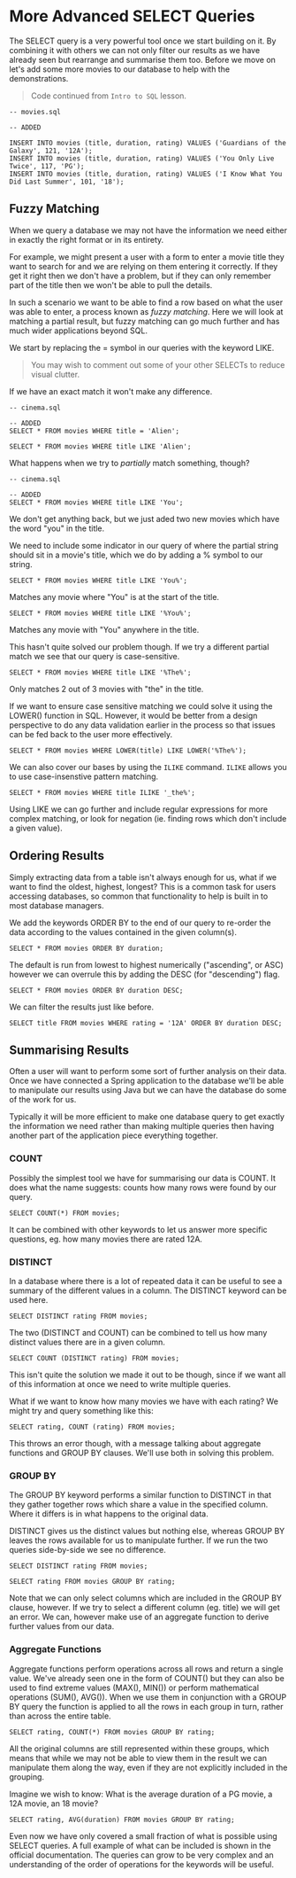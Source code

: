 # More Advanced SELECT Queries
The SELECT query is a very powerful tool once we start building on it. By combining it with others we can not only filter our results as we have already seen but rearrange and summarise them too. Before we move on let's add some more movies to our database to help with the demonstrations.

> Code continued from `Intro to SQL` lesson.

```
-- movies.sql

-- ADDED

INSERT INTO movies (title, duration, rating) VALUES ('Guardians of the Galaxy', 121, '12A');
INSERT INTO movies (title, duration, rating) VALUES ('You Only Live Twice', 117, 'PG');
INSERT INTO movies (title, duration, rating) VALUES ('I Know What You Did Last Summer', 101, '18');
```

## Fuzzy Matching
When we query a database we may not have the information we need either in exactly the right format or in its entirety. 

For example, we might present a user with a form to enter a movie title they want to search for and we are relying on them entering it correctly. If they get it right then we don't have a problem, but if they can only remember part of the title then we won't be able to pull the details.

In such a scenario we want to be able to find a row based on what the user was able to enter, a process known as *fuzzy matching*. Here we will look at matching a partial result, but fuzzy matching can go much further and has much wider applications beyond SQL.

We start by replacing the = symbol in our queries with the keyword LIKE. 

> You may wish to comment out some of your other SELECTs to reduce visual clutter.

If we have an exact match it won't make any difference.

```
-- cinema.sql

-- ADDED
SELECT * FROM movies WHERE title = 'Alien';

SELECT * FROM movies WHERE title LIKE 'Alien';
```

What happens when we try to *partially* match something, though?

```
-- cinema.sql

-- ADDED
SELECT * FROM movies WHERE title LIKE 'You';
```
We don't get anything back, but we just aded two new movies which have the word "you" in the title. 

We need to include some indicator in our query of where the partial string should sit in a movie's title, which we do by adding a % symbol to our string.

```
SELECT * FROM movies WHERE title LIKE 'You%';
```

Matches any movie where "You" is at the start of the title.

```
SELECT * FROM movies WHERE title LIKE '%You%';
```
Matches any movie with "You" anywhere in the title.

This hasn't quite solved our problem though. If we try a different partial match we see that our query is case-sensitive.

```
SELECT * FROM movies WHERE title LIKE '%The%';
```

Only matches 2 out of 3 movies with "the" in the title.

If we want to ensure case sensitive matching we could solve it using the LOWER() function in SQL. However, it would be better from a design perspective to do any data validation earlier in the process so that issues can be fed back to the user more effectively.

```
SELECT * FROM movies WHERE LOWER(title) LIKE LOWER('%The%');
```

We can also cover our bases by using the `ILIKE` command. `ILIKE` allows you to use case-insenstive pattern matching.

```
SELECT * FROM movies WHERE title ILIKE '_the%';
```


Using LIKE we can go further and include regular expressions for more complex matching, or look for negation (ie. finding rows which don't include a given value).

## Ordering Results
Simply extracting data from a table isn't always enough for us, what if we want to find the oldest, highest, longest? This is a common task for users accessing databases, so common that functionality to help is built in to most database managers.

We add the keywords ORDER BY to the end of our query to re-order the data according to the values contained in the given column(s).

```
SELECT * FROM movies ORDER BY duration;
```
The default is run from lowest to highest numerically ("ascending", or ASC) however we can overrule this by adding the DESC (for "descending") flag.

```
SELECT * FROM movies ORDER BY duration DESC;
```

We can filter the results just like before.

```
SELECT title FROM movies WHERE rating = '12A' ORDER BY duration DESC;
```

## Summarising Results
Often a user will want to perform some sort of further analysis on their data. Once we have connected a Spring application to the database we'll be able to manipulate our results using Java but we can have the database do some of the work for us. 

Typically it will be more efficient to make one database query to get exactly the information we need rather than making multiple queries then having another part of the application piece everything together.

### COUNT
Possibly the simplest tool we have for summarising our data is COUNT. It does what the name suggests: counts how many rows were found by our query.

```
SELECT COUNT(*) FROM movies;
```

It can be combined with other keywords to let us answer more specific questions, eg. how many movies there are rated 12A.

### DISTINCT
In a database where there is a lot of repeated data it can be useful to see a summary of the different values in a column. The DISTINCT keyword can be used here.

```
SELECT DISTINCT rating FROM movies;
```

The two (DISTINCT and COUNT) can be combined to tell us how many distinct values there are in a given column.

```
SELECT COUNT (DISTINCT rating) FROM movies;
```

This isn't quite the solution we made it out to be though, since if we want all of this information at once we need to write multiple queries. 

What if we want to know how many movies we have with each rating? We might try and query something like this:

```
SELECT rating, COUNT (rating) FROM movies;
```

This throws an error though, with a message talking about aggregate functions and GROUP BY clauses. We'll use both in solving this problem.

### GROUP BY
The GROUP BY keyword performs a similar function to DISTINCT in that they gather together rows which share a value in the specified column. Where it differs is in what happens to the original data. 

DISTINCT gives us the distinct values but nothing else, whereas GROUP BY leaves the rows available for us to manipulate further. If we run the two queries side-by-side we see no difference.

```
SELECT DISTINCT rating FROM movies;

SELECT rating FROM movies GROUP BY rating;
```

Note that we can only select columns which are included in the GROUP BY clause, however. If we try to select a different column (eg. title) we will get an error. We can, however make use of an aggregate function to derive further values from our data.

### Aggregate Functions
Aggregate functions perform operations across all rows and return a single value. We've already seen one in the form of COUNT() but they can also be used to find extreme values (MAX(), MIN()) or perform mathematical operations (SUM(), AVG()). When we use them in conjunction with a GROUP BY query the function is applied to all the rows in each group in turn, rather than across the entire table.

```
SELECT rating, COUNT(*) FROM movies GROUP BY rating;
```

All the original columns are still represented within these groups, which means that while we may not be able to view them in the result we can manipulate them along the way, even if they are not explicitly included in the grouping.

Imagine we wish to know: What is the average duration of a PG movie, a 12A movie, an 18 movie?

```
SELECT rating, AVG(duration) FROM movies GROUP BY rating;
```

Even now we have only covered a small fraction of what is possible using SELECT queries. A full example of what can be included is shown in the official documentation. The queries can grow to be very complex and an understanding of the order of operations for the keywords will be useful.

